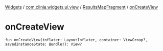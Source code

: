 [Widgets](../../index.md) / [com.clinia.widgets.ui.view](../index.md) / [ResultsMapFragment](index.md) / [onCreateView](./on-create-view.md)

# onCreateView

`fun onCreateView(inflater: LayoutInflater, container: ViewGroup?, savedInstanceState: Bundle?): View?`